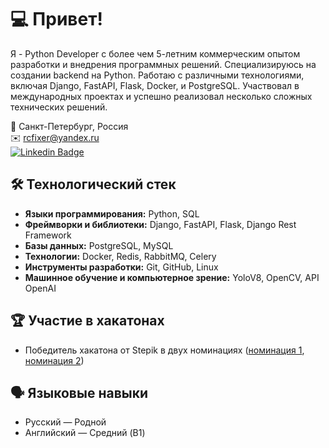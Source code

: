 <!--
## Hi there 👋
**RCFixer/RCFixer** is a ✨ _special_ ✨ repository because its `README.md` (this file) appears on your GitHub profile.

Here are some ideas to get you started:

- 🔭 I’m currently working on ...
- 🌱 I’m currently learning ...
- 👯 I’m looking to collaborate on ...
- 🤔 I’m looking for help with ...
- 💬 Ask me about ...
- 📫 How to reach me: ...
- 😄 Pronouns: ...
- ⚡ Fun fact: ...
-->

# 💻 Привет!

Я - Python Developer с более чем 5-летним коммерческим опытом разработки и внедрения программных решений. Специализируюсь на создании backend на Python. Работаю с различными технологиями, включая Django, FastAPI, Flask, Docker, и PostgreSQL. Участвовал в международных проектах и успешно реализовал несколько сложных технических решений.

📍 Санкт-Петербург, Россия  
✉️ [rcfixer@yandex.ru](mailto:rcfixer@yandex.ru)  
[![Linkedin Badge](https://img.shields.io/badge/-RCFixer-blue?style=flat&logo=Linkedin&logoColor=white)](https://www.linkedin.com/in/rcfixer)

## 🛠️ Технологический стек
- **Языки программирования:** Python, SQL
- **Фреймворки и библиотеки:** Django, FastAPI, Flask, Django Rest Framework
- **Базы данных:** PostgreSQL, MySQL
- **Технологии:** Docker, Redis, RabbitMQ, Celery
- **Инструменты разработки:** Git, GitHub, Linux
- **Машинное обучение и компьютерное зрение:** YoloV8, OpenCV, API OpenAI

## 🏆 Участие в хакатонах
- Победитель хакатона от Stepik в двух номинациях ([номинация 1](https://t.me/stepik_courses/195), [номинация 2](https://t.me/stepik_courses/199))

## 🗣️ Языковые навыки
- Русский — Родной
- Английский — Средний (B1)
